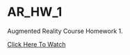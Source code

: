 # AR_HW_1

Augmented Reality Course Homework 1.

[Click Here To Watch](https://youtu.be/snYerFhS5LI?si=eS6a-KCpAaQtfVGv)

